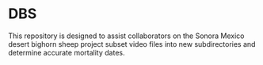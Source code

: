 # DBS
This repository is designed to assist collaborators on the Sonora Mexico desert bighorn sheep project subset video files into new subdirectories and determine accurate mortality dates.
